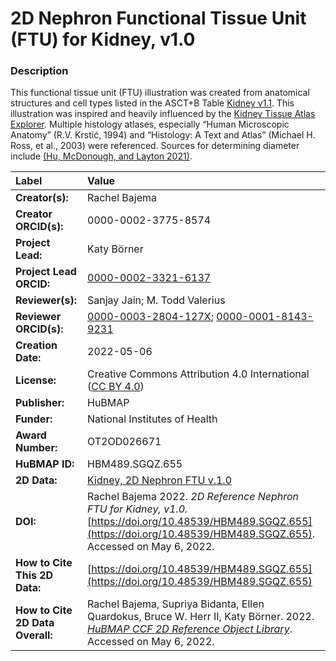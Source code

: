 # 2D Nephron Functional Tissue Unit (FTU) for Kidney, v1.0

### Description
This functional tissue unit (FTU) illustration was created from anatomical structures and cell types listed in the ASCT+B Table [Kidney v1.1](https://hubmapconsortium.github.io/ccf-releases/v1.1/asct-b/ASCT-B_VH_Kidney.csv). This illustration was inspired and heavily influenced by the [Kidney Tissue Atlas Explorer](https://atlas.kpmp.org/explorer/). Multiple histology atlases, especially “Human Microscopic Anatomy” (R.V. Krstić, 1994) and “Histology: A Text and Atlas” (Michael H. Ross, et al., 2003) were referenced. Sources for determining diameter include [(Hu, McDonough, and Layton 2021)](https://doi.org/10.1016/j.isci.2021.102667).



| Label | Value |
| :------------- |:-------------|
| **Creator(s):** | Rachel Bajema |
| **Creator ORCID(s):** |0000-0002-3775-8574|
| **Project Lead:** | Katy B&ouml;rner |
| **Project Lead ORCID:** | [0000-0002-3321-6137](https://orcid.org/0000-0002-3321-6137) |
| **Reviewer(s):** | Sanjay Jain; M. Todd Valerius |
| **Reviewer ORCID(s):** |[0000-0003-2804-127X](https://orcid.org/0000-0003-2804-127X); [0000-0001-8143-9231](https://orcid.org/0000-0001-8143-9231)|
| **Creation Date:** | 2022-05-06|
| **License:** | Creative Commons Attribution 4.0 International ([CC BY 4.0](https://creativecommons.org/licenses/by/4.0/)) |
| **Publisher:** | HuBMAP |
| **Funder:** | National Institutes of Health |
| **Award Number:** | OT2OD026671 |
| **HuBMAP ID:** | HBM489.SGQZ.655 |
| **2D Data:** | [Kidney, 2D Nephron FTU v.1.0](https://hubmapconsortium.github.io/ccf-releases/v1.2/2d-ftu/nephron_kidney.svg) |
| **DOI:** | Rachel Bajema 2022. *2D Reference Nephron FTU for Kidney, v1.0.* [https://doi.org/10.48539/HBM489.SGQZ.655](https://doi.org/10.48539/HBM489.SGQZ.655). Accessed on May 6, 2022.|
| **How to Cite This 2D Data:** |[https://doi.org/10.48539/HBM489.SGQZ.655](https://doi.org/10.48539/HBM489.SGQZ.655)|
| **How to Cite 2D Data Overall:** | Rachel Bajema, Supriya Bidanta, Ellen Quardokus,  Bruce W. Herr II, Katy Börner. 2022. [*HuBMAP CCF 2D Reference Object Library*](https://hubmapconsortium.github.io/ccf/pages/ccf-2d-reference-library.html). Accessed on May 6, 2022.|

